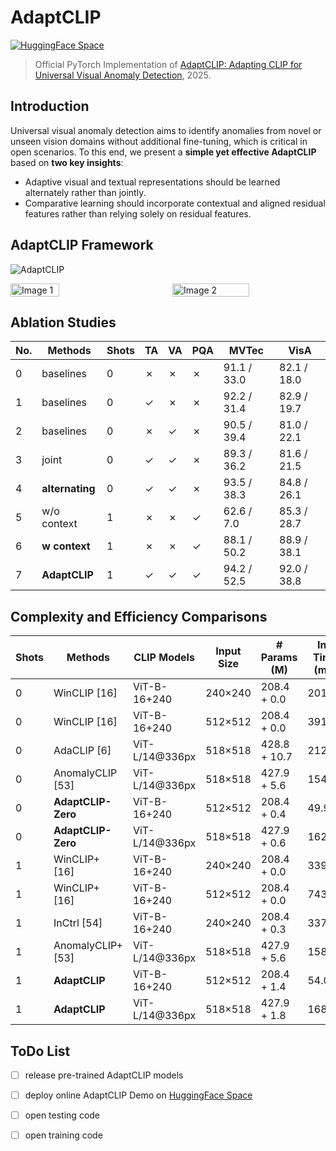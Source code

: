 
# AdaptCLIP

[![HuggingFace Space](https://img.shields.io/badge/🤗-HuggingFace%20Space-cyan.svg)](https://huggingface.co/spaces/csgaobb/AdaptCLIP)

> Official PyTorch Implementation of [AdaptCLIP: Adapting CLIP for Universal Visual Anomaly Detection](https://www.arxiv.org/pdf/2505.09926), 2025.



## Introduction 
Universal visual anomaly detection aims to identify anomalies from novel or unseen vision domains without additional fine-tuning, which is critical in open scenarios. To this end, we present a **simple yet effective AdaptCLIP** based on **two key insights**:

- Adaptive visual and textual representations should be learned alternately rather than jointly.
- Comparative learning should incorporate contextual and aligned residual features rather than relying solely on residual features.

## AdaptCLIP Framework

![AdaptCLIP](https://arxiv.org/html/2505.09926v2/x2.png)

<div style="display: flex; justify-content: space-between;">
  <img src="https://arxiv.org/html/2505.09926v2/extracted/6447805/figures/AdaptCLIP-PSCode.png" alt="Image 1" style="width: 40%;"  />
  &nbsp;&nbsp;&nbsp;&nbsp;&nbsp;&nbsp;&nbsp;&nbsp;&nbsp;&nbsp;&nbsp;&nbsp;&nbsp;&nbsp;&nbsp;&nbsp; <!-- 插入 6 个空格 -->
  <img src="https://arxiv.org/html/2505.09926v2/x1.png" alt="Image 2" style="width: 50%;"  />
</div>


## Ablation Studies

| No. | Methods      | Shots | TA    | VA    | PQA         | MVTec         | VisA         |
|-----|--------------|-------|-------|-------|-------------|---------------|--------------|
| 0   | baselines    | 0     | ✗     | ✗     | ✗           | 91.1 / 33.0   | 82.1 / 18.0  |
| 1   | baselines    | 0     | ✓     | ✗     | ✗           | 92.2 / 31.4   | 82.9 / 19.7  |           
| 2   | baselines    | 0     | ✗     | ✓     | ✗           | 90.5 / 39.4   | 81.0 / 22.1  |
| 3   | joint        | 0     | ✓     | ✓     | ✗           | 89.3 / 36.2   | 81.6 / 21.5  |
| 4   | **alternating**  | 0     | ✓     | ✓     | ✗           | 93.5 / 38.3   | 84.8 / 26.1  |
| 5   | w/o context  | 1     | ✗     | ✗     | ✓           | 62.6 / 7.0    | 85.3 / 28.7  |
| 6   | **w context**    | 1     | ✗     | ✗     | ✓           | 88.1 / 50.2   | 88.9 / 38.1  |
| 7   | **AdaptCLIP**    | 1     | ✓     | ✓     | ✓           | 94.2 / 52.5   | 92.0 / 38.8  |

## Complexity and Efficiency Comparisons
| Shots | Methods              | CLIP Models         | Input Size    | # Params (M)       | Inf. Time (ms) |
|-------|----------------------|---------------------|---------------|--------------------|----------------|
| 0     | WinCLIP [16]         | ViT-B-16+240        | 240×240       | 208.4 + 0.0        | 201.3          |
| 0     | WinCLIP [16]         | ViT-B-16+240        | 512×512       | 208.4 + 0.0        | 3912.6         |
| 0     | AdaCLIP [6]          | ViT-L/14@336px      | 518×518       | 428.8 + 10.7       | 212.0          |
| 0     | AnomalyCLIP [53]     | ViT-L/14@336px      | 518×518       | 427.9 + 5.6        | 154.9          |
| 0     | **AdaptCLIP-Zero**       | ViT-B-16+240        | 512×512       | 208.4 + 0.4        | 49.9           |
| 0     | **AdaptCLIP-Zero**       | ViT-L/14@336px      | 518×518       | 427.9 + 0.6        | 162.2          | 
| 1     | WinCLIP+ [16]        | ViT-B-16+240        | 240×240       | 208.4 + 0.0        | 339.5          |
| 1     | WinCLIP+ [16]        | ViT-B-16+240        | 512×512       | 208.4 + 0.0        | 7434.9         |
| 1     | InCtrl [54]          | ViT-B-16+240        | 240×240       | 208.4 + 0.3        | 337.0          |
| 1     | AnomalyCLIP+ [53]    | ViT-L/14@336px      | 518×518       | 427.9 + 5.6        | 158.6          |
| 1     | **AdaptCLIP**            | ViT-B-16+240        | 512×512       | 208.4 + 1.4        | 54.0           |
| 1     | **AdaptCLIP**            | ViT-L/14@336px      | 518×518       | 427.9 + 1.8        | 168.2          |


## ToDo List
- [ ] release pre-trained AdaptCLIP models
- [ ] deploy online AdaptCLIP Demo on [HuggingFace Space](https://huggingface.co/spaces/csgaobb/AdaptCLIP)
- [ ] open testing code
- [ ] open training code




